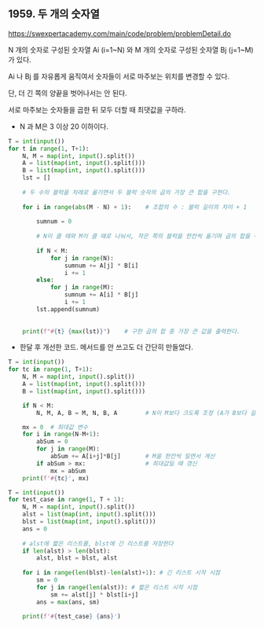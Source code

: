 ## 1959. 두 개의 숫자열
https://swexpertacademy.com/main/code/problem/problemDetail.do

N 개의 숫자로 구성된 숫자열 Ai (i=1~N) 와 M 개의 숫자로 구성된 숫자열 Bj (j=1~M) 가 있다.

Ai 나 Bj 를 자유롭게 움직여서 숫자들이 서로 마주보는 위치를 변경할 수 있다.

단, 더 긴 쪽의 양끝을 벗어나서는 안 된다.
 
서로 마주보는 숫자들을 곱한 뒤 모두 더할 때 최댓값을 구하라.

* N 과 M은 3 이상 20 이하이다.

```python
T = int(input())
for t in range(1, T+1):
    N, M = map(int, input().split())
    A = list(map(int, input().split()))
    B = list(map(int, input().split()))
    lst = []
    
    # 두 수의 블럭을 차례로 옮기면서 두 블럭 숫자의 곱의 가장 큰 합을 구한다.
    
    for i in range(abs(M - N) + 1):    # 조합의 수 : 블럭 길이의 차이 + 1
        
        sumnum = 0
        
        # N이 클 때와 M이 클 때로 나눠서, 작은 쪽의 블럭을 한칸씩 옮기며 곱의 합을 구한다.
        
        if N < M:    
            for j in range(N):
                sumnum += A[j] * B[i]
                i += 1
        else:
            for j in range(M):
                sumnum += A[i] * B[j]
                i += 1
        lst.append(sumnum)
            
        
    print(f"#{t} {max(lst)}")    # 구한 곱의 합 중 가장 큰 값을 출력한다.
```

* 한달 후 개선한 코드. 메서드를 안 쓰고도 더 간단히 만들었다.

```python
T = int(input())
for tc in range(1, T+1):
    N, M = map(int, input().split())
    A = list(map(int, input().split()))
    B = list(map(int, input().split()))

    if N < M:
        N, M, A, B = M, N, B, A        # N이 M보다 크도록 조정 (A가 B보다 길도록)

    mx = 0  # 최대값 변수
    for i in range(N-M+1):
        abSum = 0
        for j in range(M):
            abSum += A[i+j]*B[j]       # M을 한칸씩 밀면서 계산
        if abSum > mx:                 # 최대값일 때 갱신
            mx = abSum
    print(f'#{tc}', mx)
```
```python
T = int(input())
for test_case in range(1, T + 1):
    N, M = map(int, input().split())
    alst = list(map(int, input().split()))
    blst = list(map(int, input().split()))
    ans = 0
 
    # alst에 짧은 리스트를, blst에 긴 리스트를 저장한다
    if len(alst) > len(blst):
        alst, blst = blst, alst
 
    for i in range(len(blst)-len(alst)+1): # 긴 리스트 시작 시점
        sm = 0
        for j in range(len(alst)): # 짧은 리스트 시작 시점
            sm += alst[j] * blst[i+j]
        ans = max(ans, sm)
 
    print(f'#{test_case} {ans}')
```

